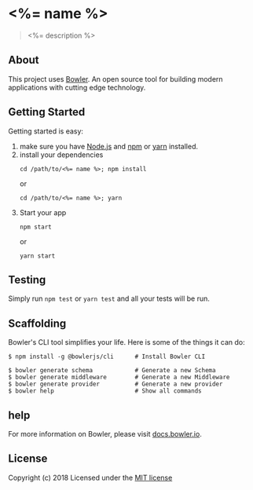 # <%= name %>

> <%= description %>

## About
This project uses [Bowler](https://bowler.io). An open source tool for building modern applications with cutting edge technology.

## Getting Started
Getting started is easy:

1. make sure you have [Node.js](https://nodejs.org) and [npm](https://npmjs.com) or [yarn](https://yarnpkg.com) installed.
2. install your dependencies
    ```
    cd /path/to/<%= name %>; npm install
    ```
    or 
    ```
    cd /path/to/<%= name %>; yarn
    ```
3. Start your app
    ```
    npm start
    ```
    or
    ```
    yarn start
    ```

## Testing
Simply run `npm test` or `yarn test` and all your tests will be run.

## Scaffolding
Bowler's CLI tool simplifies your life. Here is some of the things it can do:
```
$ npm install -g @bowlerjs/cli      # Install Bowler CLI

$ bowler generate schema            # Generate a new Schema
$ bowler generate middleware        # Generate a new Middleware
$ bowler generate provider          # Generate a new provider
$ bowler help                       # Show all commands
```

## help
For more information on Bowler, please visit [docs.bowler.io](https://docs.bowler.io).

## License
Copyright (c) 2018
Licensed under the [MIT license](LICENSE)